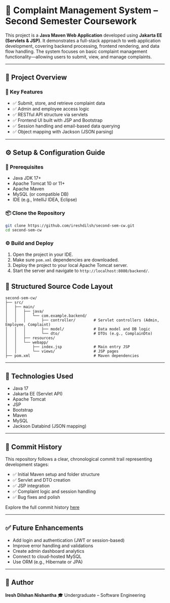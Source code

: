 # 🧾 Complaint Management System – Second Semester Coursework

This project is a **Java Maven Web Application** developed using **Jakarta EE (Servlets & JSP)**. It demonstrates a full-stack approach to web application development, covering backend processing, frontend rendering, and data flow handling. The system focuses on basic complaint management functionality—allowing users to submit, view, and manage complaints.

---

## 📌 Project Overview

### 🎯 Key Features

* ✅ Submit, store, and retrieve complaint data
* ✅ Admin and employee access logic
* ✅ RESTful API structure via servlets
* ✅ Frontend UI built with JSP and Bootstrap
* ✅ Session handling and email-based data querying
* ✅ Object mapping with Jackson (JSON parsing)

---

## ⚙️ Setup & Configuration Guide

### 🔧 Prerequisites

* Java JDK 17+
* Apache Tomcat 10 or 11+
* Apache Maven
* MySQL (or compatible DB)
* IDE (e.g., IntelliJ IDEA, Eclipse)

### 📦 Clone the Repository

```bash
git clone https://github.com/ireshdilsh/second-sem-cw.git
cd second-sem-cw
```

### ⚙️ Build and Deploy

1. Open the project in your IDE.
2. Make sure `pom.xml` dependencies are downloaded.
3. Deploy the project to your local Apache Tomcat server.
4. Start the server and navigate to `http://localhost:8080/backend/`.

## 📁 Structured Source Code Layout

```
second-sem-cw/
├── src/
│   ├── main/
│   │   ├── java/
│   │   │   └── com.example.backend/
│   │   │       ├── controller/        # Servlet controllers (Admin, Employee, Complaint)
│   │   │       ├── model/             # Data model and DB logic
│   │   │       └── dto/               # DTOs (e.g., ComplainDto)
│   │   ├── resources/
│   │   └── webapp/
│   │       ├── index.jsp              # Main entry JSP
│   │       └── views/                 # JSP pages
├── pom.xml                            # Maven dependencies
```

---

## 📜 Technologies Used

* Java 17
* Jakarta EE (Servlet API)
* Apache Tomcat
* JSP
* Bootstrap
* Maven
* MySQL
* Jackson Databind (JSON mapping)

---

## 🔁 Commit History

This repository follows a clear, chronological commit trail representing development stages:

* ✅ Initial Maven setup and folder structure
* ✅ Servlet and DTO creation
* ✅ JSP integration
* ✅ Complaint logic and session handling
* ✅ Bug fixes and polish

Explore the full commit history [here](https://github.com/ireshdilsh/second-sem-cw/commits/main)

---

## ✅ Future Enhancements

* Add login and authentication (JWT or session-based)
* Improve error handling and validations
* Create admin dashboard analytics
* Connect to cloud-hosted MySQL
* Use ORM (e.g., Hibernate or JPA)

---

## 👤 Author

**Iresh Dilshan Nishantha**
🎓 Undergraduate – Software Engineering
